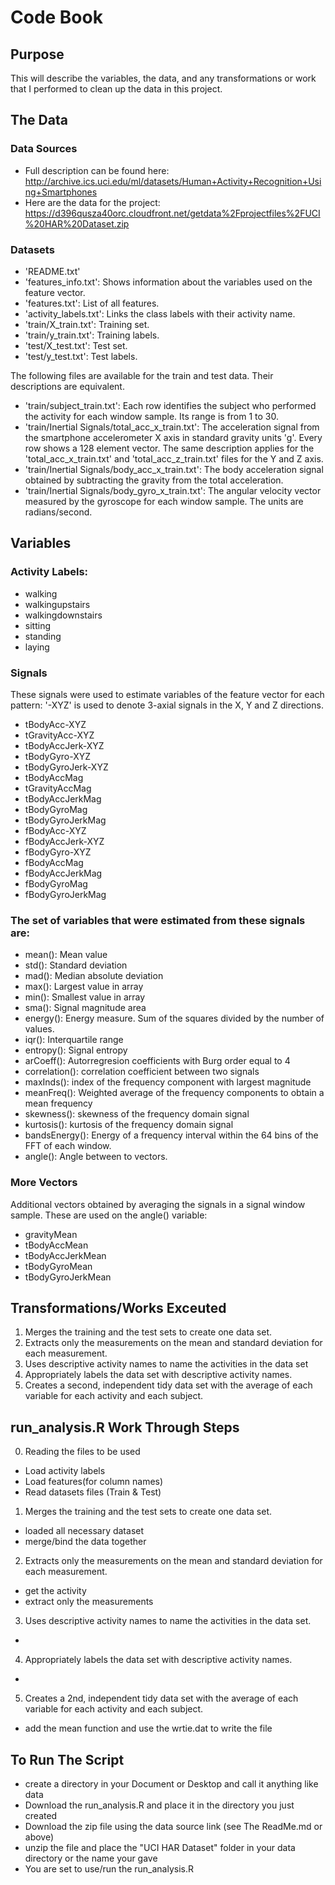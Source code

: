 # Code Book

## Purpose
This will describe the variables, the data, and any transformations or work that I performed to clean up the data in this project.

## The Data
### Data Sources
* Full description can be found here:
http://archive.ics.uci.edu/ml/datasets/Human+Activity+Recognition+Using+Smartphones 
* Here are the data for the project: 
https://d396qusza40orc.cloudfront.net/getdata%2Fprojectfiles%2FUCI%20HAR%20Dataset.zip

### Datasets
- 'README.txt'
- 'features_info.txt': Shows information about the variables used on the feature vector.
- 'features.txt': List of all features.
- 'activity_labels.txt': Links the class labels with their activity name.
- 'train/X_train.txt': Training set.
- 'train/y_train.txt': Training labels.
- 'test/X_test.txt': Test set.
- 'test/y_test.txt': Test labels.

The following files are available for the train and test data. Their descriptions are equivalent. 

- 'train/subject_train.txt': Each row identifies the subject who performed the activity for each window sample. Its range is from 1 to 30. 
- 'train/Inertial Signals/total_acc_x_train.txt': The acceleration signal from the smartphone accelerometer X axis in standard gravity units 'g'. Every row shows a 128 element vector. The same description applies for the 'total_acc_x_train.txt' and 'total_acc_z_train.txt' files for the Y and Z axis. 
- 'train/Inertial Signals/body_acc_x_train.txt': The body acceleration signal obtained by subtracting the gravity from the total acceleration. 
- 'train/Inertial Signals/body_gyro_x_train.txt': The angular velocity vector measured by the gyroscope for each window sample. The units are radians/second. 

## Variables
### Activity Labels:
* walking
* walkingupstairs
* walkingdownstairs
* sitting
* standing
* laying

### Signals
These signals were used to estimate variables of the feature vector for each pattern: '-XYZ' is used to denote 3-axial signals in the X, Y and Z directions.
* tBodyAcc-XYZ
* tGravityAcc-XYZ
* tBodyAccJerk-XYZ
* tBodyGyro-XYZ
* tBodyGyroJerk-XYZ
* tBodyAccMag
* tGravityAccMag
* tBodyAccJerkMag
* tBodyGyroMag
* tBodyGyroJerkMag
* fBodyAcc-XYZ
* fBodyAccJerk-XYZ
* fBodyGyro-XYZ
* fBodyAccMag
* fBodyAccJerkMag
* fBodyGyroMag
* fBodyGyroJerkMag

### The set of variables that were estimated from these signals are: 
* mean(): Mean value
* std(): Standard deviation
* mad(): Median absolute deviation 
* max(): Largest value in array
* min(): Smallest value in array
* sma(): Signal magnitude area
* energy(): Energy measure. Sum of the squares divided by the number of values. 
* iqr(): Interquartile range 
* entropy(): Signal entropy
* arCoeff(): Autorregresion coefficients with Burg order equal to 4
* correlation(): correlation coefficient between two signals
* maxInds(): index of the frequency component with largest magnitude
* meanFreq(): Weighted average of the frequency components to obtain a mean frequency
* skewness(): skewness of the frequency domain signal 
* kurtosis(): kurtosis of the frequency domain signal 
* bandsEnergy(): Energy of a frequency interval within the 64 bins of the FFT of each window.
* angle(): Angle between to vectors.

### More Vectors
Additional vectors obtained by averaging the signals in a signal window sample. These are used on the angle() variable:
* gravityMean
* tBodyAccMean
* tBodyAccJerkMean
* tBodyGyroMean
* tBodyGyroJerkMean

## Transformations/Works Exceuted
1. Merges the training and the test sets to create one data set.
2. Extracts only the measurements on the mean and standard deviation for each measurement.
3. Uses descriptive activity names to name the activities in the data set
4. Appropriately labels the data set with descriptive activity names.
5. Creates a second, independent tidy data set with the average of each variable for each activity and each subject.

## run_analysis.R Work Through Steps
0. Reading the files to be used
  * Load activity labels
  * Load features(for column names)
  * Read datasets files (Train & Test)
1. Merges the training and the test sets to create one data set.
  * loaded all necessary dataset
  * merge/bind the data together
2. Extracts only the measurements on the mean and standard deviation for each measurement.
  * get the activity
  * extract only the measurements
3. Uses descriptive activity names to name the activities in the data set.
  * 
4. Appropriately labels the data set with descriptive activity names.
  * 
5. Creates a 2nd, independent tidy data set with the average of each variable for each activity and each subject.
  * add the mean function and use the wrtie.dat to write the file
  
## To Run The Script
 * create a directory in your Document or Desktop and call it anything like data
 * Download the run_analysis.R and place it in the directory you just created
 * Download the zip file using the data source link (see The ReadMe.md or above)
 * unzip the file and place the "UCI HAR Dataset" folder in your data directory or the name your gave
 * You are set to use/run the run_analysis.R

